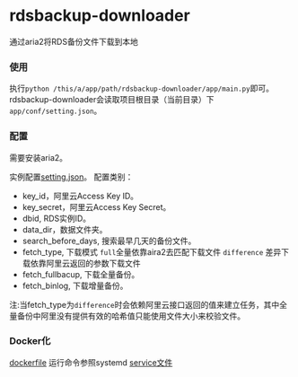 # rdsbackup-downloader
通过aria2将RDS备份文件下载到本地

### 使用
执行`python /this/a/app/path/rdsbackup-downloader/app/main.py`即可。rdsbackup-downloader会读取项目根目录（当前目录）下`app/conf/setting.json`。

### 配置
需要安装aria2。

实例配置[setting.json](app/conf/setting-sample.json)。
配置类别：

 - key_id，阿里云Access Key ID。
 - key_secret，阿里云Access Key Secret。
 - dbid, RDS实例ID。
 - data_dir，数据文件夹。
 - search_before_days, 搜索最早几天的备份文件。
 - fetch_type, 下载模式 `full`全量依靠aira2去匹配下载文件 `difference` 差异下载依靠阿里云返回的参数下载文件
 - fetch_fullbacup, 下载全量备份。
 - fetch_binlog, 下载增量备份。

注:当fetch_type为`difference`时会依赖阿里云接口返回的值来建立任务，其中全量备份中阿里没有提供有效的哈希值只能使用文件大小来校验文件。

### Docker化
[dockerfile](dockerfile)
运行命令参照systemd [service文件](scripts/rdsbackup.service)
